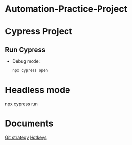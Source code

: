 # Automation-Practice-Project
# Cypress Project

## Run Cypress
- Debug mode:  
  ```bash
  npx cypress open

# Headless mode
npx cypress run

# Documents
[Git strategy](docs/git-strategy.md)
[Hotkeys](docs/hotkeys.md)